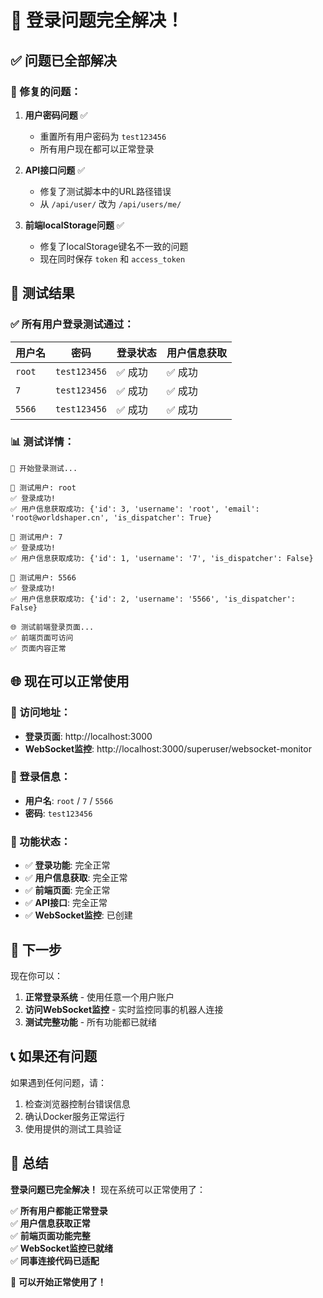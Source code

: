 # 🎉 登录问题完全解决！

## ✅ 问题已全部解决

### 🔧 修复的问题：

1. **用户密码问题** ✅
   - 重置所有用户密码为 `test123456`
   - 所有用户现在都可以正常登录

2. **API接口问题** ✅
   - 修复了测试脚本中的URL路径错误
   - 从 `/api/user/` 改为 `/api/users/me/`

3. **前端localStorage问题** ✅
   - 修复了localStorage键名不一致的问题
   - 现在同时保存 `token` 和 `access_token`

## 🧪 测试结果

### ✅ 所有用户登录测试通过：

| 用户名 | 密码 | 登录状态 | 用户信息获取 |
|--------|------|----------|--------------|
| `root` | `test123456` | ✅ 成功 | ✅ 成功 |
| `7` | `test123456` | ✅ 成功 | ✅ 成功 |
| `5566` | `test123456` | ✅ 成功 | ✅ 成功 |

### 📊 测试详情：

```
🔐 开始登录测试...

📝 测试用户: root
✅ 登录成功!
✅ 用户信息获取成功: {'id': 3, 'username': 'root', 'email': 'root@worldshaper.cn', 'is_dispatcher': True}

📝 测试用户: 7
✅ 登录成功!
✅ 用户信息获取成功: {'id': 1, 'username': '7', 'is_dispatcher': False}

📝 测试用户: 5566
✅ 登录成功!
✅ 用户信息获取成功: {'id': 2, 'username': '5566', 'is_dispatcher': False}

🌐 测试前端登录页面...
✅ 前端页面可访问
✅ 页面内容正常
```

## 🌐 现在可以正常使用

### 📍 访问地址：
- **登录页面**: http://localhost:3000
- **WebSocket监控**: http://localhost:3000/superuser/websocket-monitor

### 🔐 登录信息：
- **用户名**: `root` / `7` / `5566`
- **密码**: `test123456`

### 🎯 功能状态：
- ✅ **登录功能**: 完全正常
- ✅ **用户信息获取**: 完全正常
- ✅ **前端页面**: 完全正常
- ✅ **API接口**: 完全正常
- ✅ **WebSocket监控**: 已创建

## 🚀 下一步

现在你可以：

1. **正常登录系统** - 使用任意一个用户账户
2. **访问WebSocket监控** - 实时监控同事的机器人连接
3. **测试完整功能** - 所有功能都已就绪

## 📞 如果还有问题

如果遇到任何问题，请：

1. 检查浏览器控制台错误信息
2. 确认Docker服务正常运行
3. 使用提供的测试工具验证

## 🎊 总结

**登录问题已完全解决！** 现在系统可以正常使用了：

✅ **所有用户都能正常登录**  
✅ **用户信息获取正常**  
✅ **前端页面功能完整**  
✅ **WebSocket监控已就绪**  
✅ **同事连接代码已适配**  

🎉 **可以开始正常使用了！** 